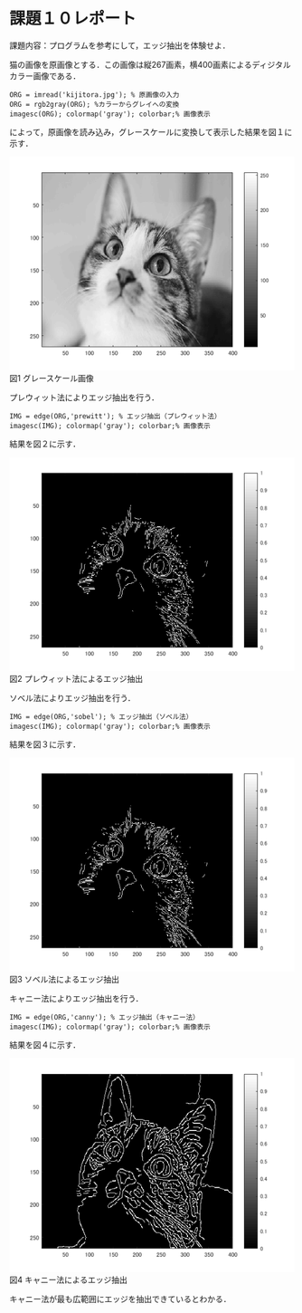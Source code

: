 # 課題１０レポート

課題内容：プログラムを参考にして，エッジ抽出を体験せよ．

猫の画像を原画像とする．この画像は縦267画素，横400画素によるディジタルカラー画像である．
````
ORG = imread('kijitora.jpg'); % 原画像の入力
ORG = rgb2gray(ORG); %カラーからグレイへの変換
imagesc(ORG); colormap('gray'); colorbar;% 画像表示
````
によって，原画像を読み込み，グレースケールに変換して表示した結果を図１に示す．

![グレースケール画像](./image/kadai10_1.png)  
図1 グレースケール画像

プレウィット法によりエッジ抽出を行う．
````
IMG = edge(ORG,'prewitt'); % エッジ抽出（プレウィット法）
imagesc(IMG); colormap('gray'); colorbar;% 画像表示
````
結果を図２に示す．

![プレウィット法によるエッジ抽出](./image/kadai10_2.png)  
図2 プレウィット法によるエッジ抽出

ソベル法によりエッジ抽出を行う．
````
IMG = edge(ORG,'sobel'); % エッジ抽出（ソベル法）
imagesc(IMG); colormap('gray'); colorbar;% 画像表示
````
結果を図３に示す．

![ソベル法によるエッジ抽出](./image/kadai10_3.png)  
図3 ソベル法によるエッジ抽出

キャニー法によりエッジ抽出を行う．
````
IMG = edge(ORG,'canny'); % エッジ抽出（キャニー法）
imagesc(IMG); colormap('gray'); colorbar;% 画像表示
````
結果を図４に示す．

![キャニー法によるエッジ抽出](./image/kadai10_4.png)  
図4 キャニー法によるエッジ抽出

キャニー法が最も広範囲にエッジを抽出できているとわかる．

